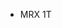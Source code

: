 * MRX 1T

<!---
Arsen-Ber/Arsen-Ber is a ✨ special ✨ repository because its `README.md` (this file) appears on your GitHub profile.
You can click the Preview link to take a look at your changes.
--->
